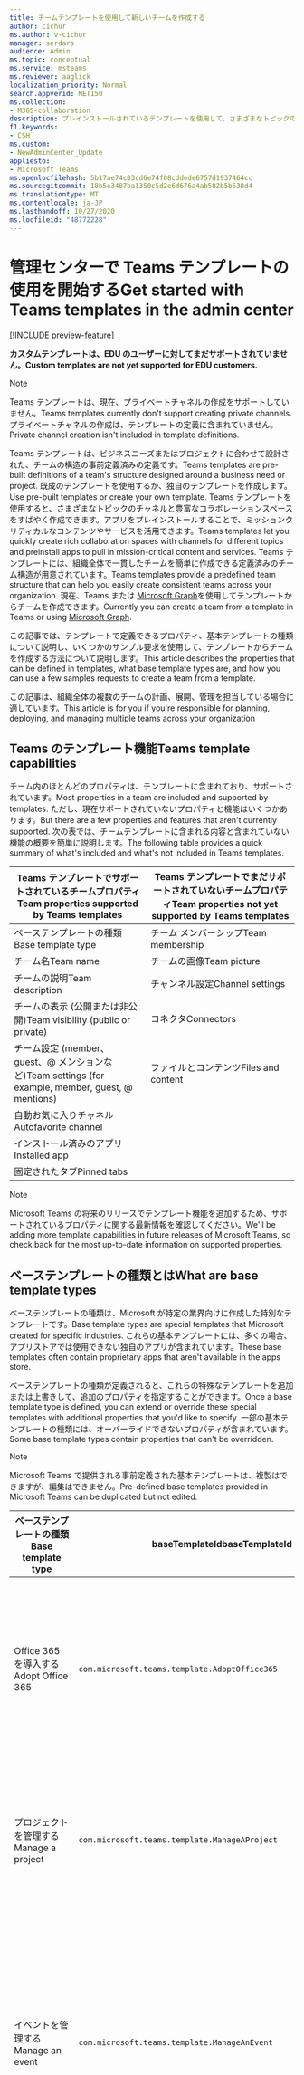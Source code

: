 ```yaml
---
title: チームテンプレートを使用して新しいチームを作成する
author: cichur
ms.author: v-cichur
manager: serdars
audience: Admin
ms.topic: conceptual
ms.service: msteams
ms.reviewer: aaglick
localization_priority: Normal
search.appverid: MET150
ms.collection:
- M365-collaboration
description: プレインストールされているテンプレートを使用して、さまざまなトピックのチャネルでコラボレーションスペースを作成するために Teams テンプレートを使用する方法について説明します。
f1.keywords:
- CSH
ms.custom:
- NewAdminCenter_Update
appliesto:
- Microsoft Teams
ms.openlocfilehash: 5b17ae74c03cd6e74f08cddede6757d1937464cc
ms.sourcegitcommit: 18b5e3487ba1350c5d2e6d676a4ab582b5b638d4
ms.translationtype: MT
ms.contentlocale: ja-JP
ms.lasthandoff: 10/27/2020
ms.locfileid: "48772228"
---
```

# <a name="get-started-with-teams-templates-in-the-admin-center"></a><span data-ttu-id="10a39-103">管理センターで Teams テンプレートの使用を開始する</span><span class="sxs-lookup"><span data-stu-id="10a39-103">Get started with Teams templates in the admin center</span></span>

[!INCLUDE [preview-feature](includes/preview-feature.md)]

<span data-ttu-id="10a39-104">**カスタムテンプレートは、EDU のユーザーに対してまだサポートされていません。**</span><span class="sxs-lookup"><span data-stu-id="10a39-104">**Custom templates are not yet supported for EDU customers.**</span></span>

> [!NOTE]
> <span data-ttu-id="10a39-105">Teams テンプレートは、現在、プライベートチャネルの作成をサポートしていません。</span><span class="sxs-lookup"><span data-stu-id="10a39-105">Teams templates currently don't support creating private channels.</span></span> <span data-ttu-id="10a39-106">プライベートチャネルの作成は、テンプレートの定義に含まれていません。</span><span class="sxs-lookup"><span data-stu-id="10a39-106">Private channel creation isn't included in template definitions.</span></span>

<span data-ttu-id="10a39-107">Teams テンプレートは、ビジネスニーズまたはプロジェクトに合わせて設計された、チームの構造の事前定義済みの定義です。</span><span class="sxs-lookup"><span data-stu-id="10a39-107">Teams templates are pre-built definitions of a team's structure designed around a business need or project.</span></span> <span data-ttu-id="10a39-108">既成のテンプレートを使用するか、独自のテンプレートを作成します。</span><span class="sxs-lookup"><span data-stu-id="10a39-108">Use pre-built templates or create your own template.</span></span> <span data-ttu-id="10a39-109">Teams テンプレートを使用すると、さまざまなトピックのチャネルと豊富なコラボレーションスペースをすばやく作成できます。アプリをプレインストールすることで、ミッションクリティカルなコンテンツやサービスを活用できます。</span><span class="sxs-lookup"><span data-stu-id="10a39-109">Teams templates let you quickly create rich collaboration spaces with channels for different topics and preinstall apps to pull in mission-critical content and services.</span></span> <span data-ttu-id="10a39-110">Teams テンプレートには、組織全体で一貫したチームを簡単に作成できる定義済みのチーム構造が用意されています。</span><span class="sxs-lookup"><span data-stu-id="10a39-110">Teams templates provide a predefined team structure that can help you easily create consistent teams across your organization.</span></span> <span data-ttu-id="10a39-111">現在、Teams または [Microsoft Graph](get-started-with-teams-templates.md)を使用してテンプレートからチームを作成できます。</span><span class="sxs-lookup"><span data-stu-id="10a39-111">Currently you can create a team from a template in Teams or using [Microsoft Graph](get-started-with-teams-templates.md).</span></span>

<span data-ttu-id="10a39-112">この記事では、テンプレートで定義できるプロパティ、基本テンプレートの種類について説明し、いくつかのサンプル要求を使用して、テンプレートからチームを作成する方法について説明します。</span><span class="sxs-lookup"><span data-stu-id="10a39-112">This article describes the properties that can be defined in templates, what base template types are, and how you can use a few samples requests to create a team from a template.</span></span>

<span data-ttu-id="10a39-113">この記事は、組織全体の複数のチームの計画、展開、管理を担当している場合に適しています。</span><span class="sxs-lookup"><span data-stu-id="10a39-113">This article is for you if you're responsible for planning, deploying, and managing multiple teams across your organization</span></span>

## <a name="teams-template-capabilities"></a><span data-ttu-id="10a39-114">Teams のテンプレート機能</span><span class="sxs-lookup"><span data-stu-id="10a39-114">Teams template capabilities</span></span>

<span data-ttu-id="10a39-115">チーム内のほとんどのプロパティは、テンプレートに含まれており、サポートされています。</span><span class="sxs-lookup"><span data-stu-id="10a39-115">Most properties in a team are included and supported by templates.</span></span> <span data-ttu-id="10a39-116">ただし、現在サポートされていないプロパティと機能はいくつかあります。</span><span class="sxs-lookup"><span data-stu-id="10a39-116">But there are a few properties and features that aren't currently supported.</span></span> <span data-ttu-id="10a39-117">次の表では、チームテンプレートに含まれる内容と含まれていない機能の概要を簡単に説明します。</span><span class="sxs-lookup"><span data-stu-id="10a39-117">The following table provides a quick summary of what's included and what's not included in Teams templates.</span></span>

| <span data-ttu-id="10a39-118">**Teams テンプレートでサポートされているチームプロパティ**</span><span class="sxs-lookup"><span data-stu-id="10a39-118">**Team properties supported by Teams templates**</span></span> | <span data-ttu-id="10a39-119">**Teams テンプレートでまだサポートされていないチームプロパティ**</span><span class="sxs-lookup"><span data-stu-id="10a39-119">**Team properties not yet supported by Teams templates**</span></span> |
| ------------------------------------------------ | -------------------------------------------------------- |
| <span data-ttu-id="10a39-120">ベーステンプレートの種類</span><span class="sxs-lookup"><span data-stu-id="10a39-120">Base template type</span></span> | <span data-ttu-id="10a39-121">チーム メンバーシップ</span><span class="sxs-lookup"><span data-stu-id="10a39-121">Team membership</span></span> |
| <span data-ttu-id="10a39-122">チーム名</span><span class="sxs-lookup"><span data-stu-id="10a39-122">Team name</span></span> | <span data-ttu-id="10a39-123">チームの画像</span><span class="sxs-lookup"><span data-stu-id="10a39-123">Team picture</span></span> |
| <span data-ttu-id="10a39-124">チームの説明</span><span class="sxs-lookup"><span data-stu-id="10a39-124">Team description</span></span> | <span data-ttu-id="10a39-125">チャンネル設定</span><span class="sxs-lookup"><span data-stu-id="10a39-125">Channel settings</span></span> |
| <span data-ttu-id="10a39-126">チームの表示 (公開または非公開)</span><span class="sxs-lookup"><span data-stu-id="10a39-126">Team visibility (public or private)</span></span> | <span data-ttu-id="10a39-127">コネクタ</span><span class="sxs-lookup"><span data-stu-id="10a39-127">Connectors</span></span> |
| <span data-ttu-id="10a39-128">チーム設定 (member、guest、@ メンションなど)</span><span class="sxs-lookup"><span data-stu-id="10a39-128">Team settings (for example, member, guest, @ mentions)</span></span> | <span data-ttu-id="10a39-129">ファイルとコンテンツ</span><span class="sxs-lookup"><span data-stu-id="10a39-129">Files and content</span></span> |
| <span data-ttu-id="10a39-130">自動お気に入りチャネル</span><span class="sxs-lookup"><span data-stu-id="10a39-130">Autofavorite channel</span></span> | |
| <span data-ttu-id="10a39-131">インストール済みのアプリ</span><span class="sxs-lookup"><span data-stu-id="10a39-131">Installed app</span></span> | |
| <span data-ttu-id="10a39-132">固定されたタブ</span><span class="sxs-lookup"><span data-stu-id="10a39-132">Pinned tabs</span></span> | |

> [!NOTE]
> <span data-ttu-id="10a39-133">Microsoft Teams の将来のリリースでテンプレート機能を追加するため、サポートされているプロパティに関する最新情報を確認してください。</span><span class="sxs-lookup"><span data-stu-id="10a39-133">We'll be adding more template capabilities in future releases of Microsoft Teams, so check back for the most up-to-date information on supported properties.</span></span>

## <a name="what-are-base-template-types"></a><span data-ttu-id="10a39-134">ベーステンプレートの種類とは</span><span class="sxs-lookup"><span data-stu-id="10a39-134">What are base template types</span></span>

<span data-ttu-id="10a39-135">ベーステンプレートの種類は、Microsoft が特定の業界向けに作成した特別なテンプレートです。</span><span class="sxs-lookup"><span data-stu-id="10a39-135">Base template types are special templates that Microsoft created for specific industries.</span></span> <span data-ttu-id="10a39-136">これらの基本テンプレートには、多くの場合、アプリストアでは使用できない独自のアプリが含まれています。</span><span class="sxs-lookup"><span data-stu-id="10a39-136">These base templates often contain proprietary apps that aren't available in the apps store.</span></span>

<span data-ttu-id="10a39-137">ベーステンプレートの種類が定義されると、これらの特殊なテンプレートを追加または上書きして、追加のプロパティを指定することができます。</span><span class="sxs-lookup"><span data-stu-id="10a39-137">Once a base template type is defined, you can extend or override these special templates with additional properties that you'd like to specify.</span></span> <span data-ttu-id="10a39-138">一部の基本テンプレートの種類には、オーバーライドできないプロパティが含まれています。</span><span class="sxs-lookup"><span data-stu-id="10a39-138">Some base template types contain properties that can't be overridden.</span></span>

> [!NOTE]
> <span data-ttu-id="10a39-139">Microsoft Teams で提供される事前定義された基本テンプレートは、複製はできますが、編集はできません。</span><span class="sxs-lookup"><span data-stu-id="10a39-139">Pre-defined base templates provided in Microsoft Teams can be duplicated but not edited.</span></span>

| <span data-ttu-id="10a39-140">ベーステンプレートの種類</span><span class="sxs-lookup"><span data-stu-id="10a39-140">Base template type</span></span> | <span data-ttu-id="10a39-141">baseTemplateId</span><span class="sxs-lookup"><span data-stu-id="10a39-141">baseTemplateId</span></span> | <span data-ttu-id="10a39-142">この基本テンプレートに含まれるプロパティ</span><span class="sxs-lookup"><span data-stu-id="10a39-142">Properties that come with this base template</span></span> |
| ------------------ | -------------- | ----------------------------------------------------- |
| <span data-ttu-id="10a39-143">Office 365 を導入する</span><span class="sxs-lookup"><span data-stu-id="10a39-143">Adopt Office 365</span></span> |`com.microsoft.teams.template.AdoptOffice365`|  <span data-ttu-id="10a39-144">チャネル</span><span class="sxs-lookup"><span data-stu-id="10a39-144">Channels:</span></span> <ul><li><span data-ttu-id="10a39-145">一般</span><span class="sxs-lookup"><span data-stu-id="10a39-145">General</span></span></li> <li><span data-ttu-id="10a39-146">お知らせ</span><span class="sxs-lookup"><span data-stu-id="10a39-146">Announcements</span></span></li> <li><span data-ttu-id="10a39-147">チャンピオンのコーナー</span><span class="sxs-lookup"><span data-stu-id="10a39-147">Champions corner</span></span></li> <li><span data-ttu-id="10a39-148">チームフォーム</span><span class="sxs-lookup"><span data-stu-id="10a39-148">Team forms</span></span></li></ul> <span data-ttu-id="10a39-149">アプリ</span><span class="sxs-lookup"><span data-stu-id="10a39-149">Apps:</span></span> <ul><li><span data-ttu-id="10a39-150">ウィキ</span><span class="sxs-lookup"><span data-stu-id="10a39-150">Wiki</span></span></li>  <li><span data-ttu-id="10a39-151">カレンダー</span><span class="sxs-lookup"><span data-stu-id="10a39-151">Calendar</span></span></li> |
| <span data-ttu-id="10a39-152">プロジェクトを管理する</span><span class="sxs-lookup"><span data-stu-id="10a39-152">Manage a project</span></span> |`com.microsoft.teams.template.ManageAProject`| <span data-ttu-id="10a39-153">チャネル</span><span class="sxs-lookup"><span data-stu-id="10a39-153">Channels:</span></span> <ul><li><span data-ttu-id="10a39-154">一般</span><span class="sxs-lookup"><span data-stu-id="10a39-154">General</span></span></li> <li><span data-ttu-id="10a39-155">お知らせ</span><span class="sxs-lookup"><span data-stu-id="10a39-155">Announcements</span></span></li> <li><span data-ttu-id="10a39-156">参照</span><span class="sxs-lookup"><span data-stu-id="10a39-156">Resources</span></span></li> <li><span data-ttu-id="10a39-157">計画</span><span class="sxs-lookup"><span data-stu-id="10a39-157">Planning</span></span></li></ul> <span data-ttu-id="10a39-158">アプリ</span><span class="sxs-lookup"><span data-stu-id="10a39-158">Apps:</span></span><ul><li><span data-ttu-id="10a39-159">ウィキ</span><span class="sxs-lookup"><span data-stu-id="10a39-159">Wiki</span></span></li><li><span data-ttu-id="10a39-160">OneNote</span><span class="sxs-lookup"><span data-stu-id="10a39-160">OneNote</span></span></li></ul> |
| <span data-ttu-id="10a39-161">イベントを管理する</span><span class="sxs-lookup"><span data-stu-id="10a39-161">Manage an event</span></span>|`com.microsoft.teams.template.ManageAnEvent` | <span data-ttu-id="10a39-162">チャネル</span><span class="sxs-lookup"><span data-stu-id="10a39-162">Channels:</span></span> <ul><li><span data-ttu-id="10a39-163">一般</span><span class="sxs-lookup"><span data-stu-id="10a39-163">General</span></span></li> <li><span data-ttu-id="10a39-164">お知らせ</span><span class="sxs-lookup"><span data-stu-id="10a39-164">Announcements</span></span></li> <li><span data-ttu-id="10a39-165">予算</span><span class="sxs-lookup"><span data-stu-id="10a39-165">Budget</span></span></li> <li><span data-ttu-id="10a39-166">コンテンツ</span><span class="sxs-lookup"><span data-stu-id="10a39-166">Content</span></span></li><li><span data-ttu-id="10a39-167">物流</span><span class="sxs-lookup"><span data-stu-id="10a39-167">Logistics</span></span></li> <li><span data-ttu-id="10a39-168">計画</span><span class="sxs-lookup"><span data-stu-id="10a39-168">Planning</span></span></li> <li> <span data-ttu-id="10a39-169">マーケティングと PR</span><span class="sxs-lookup"><span data-stu-id="10a39-169">Marketing and PR</span></span></li></ul> <span data-ttu-id="10a39-170">アプリ</span><span class="sxs-lookup"><span data-stu-id="10a39-170">Apps:</span></span><ul><li><span data-ttu-id="10a39-171">ウィキ</span><span class="sxs-lookup"><span data-stu-id="10a39-171">Wiki</span></span></li><li><span data-ttu-id="10a39-172">当</span><span class="sxs-lookup"><span data-stu-id="10a39-172">Website</span></span></li> <li><span data-ttu-id="10a39-173">YouTube</span><span class="sxs-lookup"><span data-stu-id="10a39-173">YouTube</span></span></li> <li><span data-ttu-id="10a39-174">プランナー</span><span class="sxs-lookup"><span data-stu-id="10a39-174">Planner</span></span></li> <li><span data-ttu-id="10a39-175">OneNote</span><span class="sxs-lookup"><span data-stu-id="10a39-175">OneNote</span></span></li></ul> |
|<span data-ttu-id="10a39-176">オンボード従業員</span><span class="sxs-lookup"><span data-stu-id="10a39-176">Onboard employees</span></span>|`com.microsoft.teams.template.OnboardEmployees` | <span data-ttu-id="10a39-177">チャネル</span><span class="sxs-lookup"><span data-stu-id="10a39-177">Channels:</span></span> <ul><li><span data-ttu-id="10a39-178">一般</span><span class="sxs-lookup"><span data-stu-id="10a39-178">General</span></span></li> <li><span data-ttu-id="10a39-179">お知らせ</span><span class="sxs-lookup"><span data-stu-id="10a39-179">Announcements</span></span></li> <li><span data-ttu-id="10a39-180">従業員チャット</span><span class="sxs-lookup"><span data-stu-id="10a39-180">Employee chat</span></span></li> <li><span data-ttu-id="10a39-181">トレーニング</span><span class="sxs-lookup"><span data-stu-id="10a39-181">Training</span></span></li></ul><span data-ttu-id="10a39-182">アプリ</span><span class="sxs-lookup"><span data-stu-id="10a39-182">Apps:</span></span><ul><li><span data-ttu-id="10a39-183">ウィキ</span><span class="sxs-lookup"><span data-stu-id="10a39-183">Wiki</span></span></li><li><span data-ttu-id="10a39-184">お気に入り</span><span class="sxs-lookup"><span data-stu-id="10a39-184">Communities</span></span></li></ul>|
|<span data-ttu-id="10a39-185">ヘルプデスクを整理する</span><span class="sxs-lookup"><span data-stu-id="10a39-185">Organize help desk</span></span>| `com.microsoft.teams.template.OrganizeHelpDesk`|<span data-ttu-id="10a39-186">チャネル</span><span class="sxs-lookup"><span data-stu-id="10a39-186">Channels:</span></span><ul><li><span data-ttu-id="10a39-187">一般</span><span class="sxs-lookup"><span data-stu-id="10a39-187">General</span></span></li><li><span data-ttu-id="10a39-188">お知らせ</span><span class="sxs-lookup"><span data-stu-id="10a39-188">Announcements</span></span></li><li><span data-ttu-id="10a39-189">FAQ</span><span class="sxs-lookup"><span data-stu-id="10a39-189">FAQ</span></span></li></ul><span data-ttu-id="10a39-190">アプリ</span><span class="sxs-lookup"><span data-stu-id="10a39-190">Apps:</span></span><ul><li><span data-ttu-id="10a39-191">ウィキ</span><span class="sxs-lookup"><span data-stu-id="10a39-191">Wiki</span></span></li><li><span data-ttu-id="10a39-192">OneNote</span><span class="sxs-lookup"><span data-stu-id="10a39-192">OneNote</span></span></li></ul> |
| <span data-ttu-id="10a39-193">治療での共同作業</span><span class="sxs-lookup"><span data-stu-id="10a39-193">Collaborate on patient care</span></span>| `healthcareWard `| <span data-ttu-id="10a39-194">チャネル</span><span class="sxs-lookup"><span data-stu-id="10a39-194">Channels:</span></span><ul><li><span data-ttu-id="10a39-195">一般</span><span class="sxs-lookup"><span data-stu-id="10a39-195">General</span></span></li><li><span data-ttu-id="10a39-196">お知らせ</span><span class="sxs-lookup"><span data-stu-id="10a39-196">Announcements</span></span></li><li><span data-ttu-id="10a39-197">Huddles</span><span class="sxs-lookup"><span data-stu-id="10a39-197">Huddles</span></span></li><li><span data-ttu-id="10a39-198">切り下げ</span><span class="sxs-lookup"><span data-stu-id="10a39-198">Rounds</span></span></li><li><span data-ttu-id="10a39-199">割り当てる</span><span class="sxs-lookup"><span data-stu-id="10a39-199">Staffing</span></span></li><li><span data-ttu-id="10a39-200">トレーニング</span><span class="sxs-lookup"><span data-stu-id="10a39-200">Training</span></span></li></ul> <span data-ttu-id="10a39-201">アプリ</span><span class="sxs-lookup"><span data-stu-id="10a39-201">Apps:</span></span> <ul><li><span data-ttu-id="10a39-202">ウィキ</span><span class="sxs-lookup"><span data-stu-id="10a39-202">Wiki</span></span></li>|
| <span data-ttu-id="10a39-203">グローバルな危機またはイベントでの共同作業</span><span class="sxs-lookup"><span data-stu-id="10a39-203">Collaborate on global crisis or event</span></span> |`com.microsoft.teams.template.CollaborateOnAGlobalCrisisOrEvent`| <span data-ttu-id="10a39-204">チャネル</span><span class="sxs-lookup"><span data-stu-id="10a39-204">Channels:</span></span> <ul><li><span data-ttu-id="10a39-205">一般</span><span class="sxs-lookup"><span data-stu-id="10a39-205">General</span></span><li><span data-ttu-id="10a39-206">お知らせ</span><span class="sxs-lookup"><span data-stu-id="10a39-206">Announcements</span></span></li><li><span data-ttu-id="10a39-207">世界中のニュース</span><span class="sxs-lookup"><span data-stu-id="10a39-207">World news</span></span></li><li><span data-ttu-id="10a39-208">ビジネス継続性</span><span class="sxs-lookup"><span data-stu-id="10a39-208">Business continuity</span></span></li><li><span data-ttu-id="10a39-209">リモート作業</span><span class="sxs-lookup"><span data-stu-id="10a39-209">Remote working</span></span></li><li><span data-ttu-id="10a39-210">内部通信</span><span class="sxs-lookup"><span data-stu-id="10a39-210">Internal comms</span></span></li><li><span data-ttu-id="10a39-211">外部通信</span><span class="sxs-lookup"><span data-stu-id="10a39-211">External comms</span></span></li><li><span data-ttu-id="10a39-212">顧客の苦情</span><span class="sxs-lookup"><span data-stu-id="10a39-212">Customer complaints</span></span></li><li><span data-ttu-id="10a39-213">称賛</span><span class="sxs-lookup"><span data-stu-id="10a39-213">Kudos</span></span></li><li><span data-ttu-id="10a39-214">エグゼクティブ更新プログラム</span><span class="sxs-lookup"><span data-stu-id="10a39-214">Executive update</span></span></li></ul><span data-ttu-id="10a39-215">アプリ</span><span class="sxs-lookup"><span data-stu-id="10a39-215">Apps:</span></span> <ul><li><span data-ttu-id="10a39-216">称賛</span><span class="sxs-lookup"><span data-stu-id="10a39-216">Praise</span></span></li><li><span data-ttu-id="10a39-217">ウィキ</span><span class="sxs-lookup"><span data-stu-id="10a39-217">Wiki</span></span></li><li><span data-ttu-id="10a39-218">当</span><span class="sxs-lookup"><span data-stu-id="10a39-218">Website</span></span></li></ul>|
|<span data-ttu-id="10a39-219">銀行支店内での共同作業</span><span class="sxs-lookup"><span data-stu-id="10a39-219">Collaborate within a bank branch</span></span>| `com.microsoft.teams.template.CollaborateWithinABankBranch `|<span data-ttu-id="10a39-220">チャネル</span><span class="sxs-lookup"><span data-stu-id="10a39-220">Channels:</span></span> <ul><li><span data-ttu-id="10a39-221">一般</span><span class="sxs-lookup"><span data-stu-id="10a39-221">General</span></span><li><span data-ttu-id="10a39-222">お知らせ</span><span class="sxs-lookup"><span data-stu-id="10a39-222">Announcements</span></span></li><li><span data-ttu-id="10a39-223">Huddles</span><span class="sxs-lookup"><span data-stu-id="10a39-223">Huddles</span></span></li><li><span data-ttu-id="10a39-224">顧客の会議</span><span class="sxs-lookup"><span data-stu-id="10a39-224">Customer meetings</span></span></li><li><span data-ttu-id="10a39-225">コーチング</span><span class="sxs-lookup"><span data-stu-id="10a39-225">Coaching</span></span></li><li><span data-ttu-id="10a39-226">スキルの開発</span><span class="sxs-lookup"><span data-stu-id="10a39-226">Skills development</span></span></li><li><span data-ttu-id="10a39-227">ローン処理</span><span class="sxs-lookup"><span data-stu-id="10a39-227">Loan processing</span></span></li><li><span data-ttu-id="10a39-228">顧客の苦情</span><span class="sxs-lookup"><span data-stu-id="10a39-228">Customer complaints</span></span></li><li><span data-ttu-id="10a39-229">称賛</span><span class="sxs-lookup"><span data-stu-id="10a39-229">Kudos</span></span></li><li><span data-ttu-id="10a39-230">楽しい機能</span><span class="sxs-lookup"><span data-stu-id="10a39-230">Fun stuff</span></span></li><li><span data-ttu-id="10a39-231">コンプライアンス</span><span class="sxs-lookup"><span data-stu-id="10a39-231">Compliance</span></span></li></ul>|
|<span data-ttu-id="10a39-232">インシデント応答の調整</span><span class="sxs-lookup"><span data-stu-id="10a39-232">Coordinate incident response</span></span>| `com.microsoft.teams.template.CoordinateIncidentResponse`|<span data-ttu-id="10a39-233">チャネル</span><span class="sxs-lookup"><span data-stu-id="10a39-233">Channels:</span></span> <ul><li><span data-ttu-id="10a39-234">一般</span><span class="sxs-lookup"><span data-stu-id="10a39-234">General</span></span><li><span data-ttu-id="10a39-235">お知らせ</span><span class="sxs-lookup"><span data-stu-id="10a39-235">Announcements</span></span></li><li><span data-ttu-id="10a39-236">物流</span><span class="sxs-lookup"><span data-stu-id="10a39-236">Logistics</span></span></li><li><span data-ttu-id="10a39-237">計画</span><span class="sxs-lookup"><span data-stu-id="10a39-237">Planning</span></span></li><li><span data-ttu-id="10a39-238">Recovery</span><span class="sxs-lookup"><span data-stu-id="10a39-238">Recovery</span></span></li><li><span data-ttu-id="10a39-239">度</span><span class="sxs-lookup"><span data-stu-id="10a39-239">Urgent</span></span></li></ul> <span data-ttu-id="10a39-240">アプリ</span><span class="sxs-lookup"><span data-stu-id="10a39-240">Apps:</span></span> <ul><li><span data-ttu-id="10a39-241">ウィキ</span><span class="sxs-lookup"><span data-stu-id="10a39-241">Wiki</span></span></li><li><span data-ttu-id="10a39-242">Excel</span><span class="sxs-lookup"><span data-stu-id="10a39-242">Excel</span></span></li><li><span data-ttu-id="10a39-243">OneNote</span><span class="sxs-lookup"><span data-stu-id="10a39-243">OneNote</span></span></li><li><span data-ttu-id="10a39-244">SharePoint</span><span class="sxs-lookup"><span data-stu-id="10a39-244">SharePoint</span></span></li><li><span data-ttu-id="10a39-245">プランナー</span><span class="sxs-lookup"><span data-stu-id="10a39-245">Planner</span></span></li></ul>|
|<span data-ttu-id="10a39-246">病院</span><span class="sxs-lookup"><span data-stu-id="10a39-246">Hospital</span></span>| <span data-ttu-id="10a39-247">`healthcareHospita`プレーン</span><span class="sxs-lookup"><span data-stu-id="10a39-247">`healthcareHospita`l</span></span> |<span data-ttu-id="10a39-248">チャネル</span><span class="sxs-lookup"><span data-stu-id="10a39-248">Channels:</span></span> <ul><li><span data-ttu-id="10a39-249">一般</span><span class="sxs-lookup"><span data-stu-id="10a39-249">General</span></span><li><span data-ttu-id="10a39-250">お知らせ</span><span class="sxs-lookup"><span data-stu-id="10a39-250">Announcements</span></span></li><li><span data-ttu-id="10a39-251">コンプライアンス</span><span class="sxs-lookup"><span data-stu-id="10a39-251">Compliance</span></span></li><li><span data-ttu-id="10a39-252">Custodial</span><span class="sxs-lookup"><span data-stu-id="10a39-252">Custodial</span></span></li><li><span data-ttu-id="10a39-253">人事</span><span class="sxs-lookup"><span data-stu-id="10a39-253">Human resources</span></span></li><li><span data-ttu-id="10a39-254">薬</span><span class="sxs-lookup"><span data-stu-id="10a39-254">Pharmacy</span></span></li></ul> <span data-ttu-id="10a39-255">アプリ</span><span class="sxs-lookup"><span data-stu-id="10a39-255">Apps:</span></span> <ul><li><span data-ttu-id="10a39-256">ウィキ</span><span class="sxs-lookup"><span data-stu-id="10a39-256">Wiki</span></span></li></ul>|
|<span data-ttu-id="10a39-257">ストアを整理する</span><span class="sxs-lookup"><span data-stu-id="10a39-257">Organize a store</span></span>| `retailStore` |<span data-ttu-id="10a39-258">チャネル</span><span class="sxs-lookup"><span data-stu-id="10a39-258">Channels:</span></span> <ul><li><span data-ttu-id="10a39-259">一般</span><span class="sxs-lookup"><span data-stu-id="10a39-259">General</span></span><li><span data-ttu-id="10a39-260">シフトハンド</span><span class="sxs-lookup"><span data-stu-id="10a39-260">Shift handoff</span></span></li><li><span data-ttu-id="10a39-261">意欲</span><span class="sxs-lookup"><span data-stu-id="10a39-261">Learning</span></span></li></ul> <span data-ttu-id="10a39-262">アプリ</span><span class="sxs-lookup"><span data-stu-id="10a39-262">Apps:</span></span> <ul><li><span data-ttu-id="10a39-263">ウィキ</span><span class="sxs-lookup"><span data-stu-id="10a39-263">Wiki</span></span></li></ul>|
|<span data-ttu-id="10a39-264">品質と安全性</span><span class="sxs-lookup"><span data-stu-id="10a39-264">Quality and safety</span></span> |`com.microsoft.teams.template.QualitySafety`|<span data-ttu-id="10a39-265">チャネル</span><span class="sxs-lookup"><span data-stu-id="10a39-265">Channels:</span></span> <ul><li><span data-ttu-id="10a39-266">一般</span><span class="sxs-lookup"><span data-stu-id="10a39-266">General</span></span><li><span data-ttu-id="10a39-267">お知らせ</span><span class="sxs-lookup"><span data-stu-id="10a39-267">Announcements</span></span></li><li><span data-ttu-id="10a39-268">行1</span><span class="sxs-lookup"><span data-stu-id="10a39-268">Line 1</span></span></li><li><span data-ttu-id="10a39-269">2行目</span><span class="sxs-lookup"><span data-stu-id="10a39-269">Line 2</span></span></li><li><span data-ttu-id="10a39-270">行3</span><span class="sxs-lookup"><span data-stu-id="10a39-270">Line 3</span></span></li><li><span data-ttu-id="10a39-271">安全</span><span class="sxs-lookup"><span data-stu-id="10a39-271">Safety</span></span></li><li><span data-ttu-id="10a39-272">トレーニング</span><span class="sxs-lookup"><span data-stu-id="10a39-272">Training</span></span></li><li><span data-ttu-id="10a39-273">メンテナンス</span><span class="sxs-lookup"><span data-stu-id="10a39-273">Maintenance</span></span></li><li><span data-ttu-id="10a39-274">楽しい機能</span><span class="sxs-lookup"><span data-stu-id="10a39-274">Fun stuff</span></span></li></ul> <span data-ttu-id="10a39-275">アプリ</span><span class="sxs-lookup"><span data-stu-id="10a39-275">Apps:</span></span> <ul><li><span data-ttu-id="10a39-276">ウィキ</span><span class="sxs-lookup"><span data-stu-id="10a39-276">Wiki</span></span></li></ul>|
|<span data-ttu-id="10a39-277">小売課長のコラボレーション</span><span class="sxs-lookup"><span data-stu-id="10a39-277">Retail - manager collaboration</span></span>| `retailManagerCollaboration` |<span data-ttu-id="10a39-278">チャネル</span><span class="sxs-lookup"><span data-stu-id="10a39-278">Channels:</span></span> <ul><li><span data-ttu-id="10a39-279">一般</span><span class="sxs-lookup"><span data-stu-id="10a39-279">General</span></span><li><span data-ttu-id="10a39-280">操作</span><span class="sxs-lookup"><span data-stu-id="10a39-280">Operations</span></span></li><li><span data-ttu-id="10a39-281">意欲</span><span class="sxs-lookup"><span data-stu-id="10a39-281">Learning</span></span></li></ul> <span data-ttu-id="10a39-282">アプリ</span><span class="sxs-lookup"><span data-stu-id="10a39-282">Apps:</span></span> <ul><li><span data-ttu-id="10a39-283">ウィキ</span><span class="sxs-lookup"><span data-stu-id="10a39-283">Wiki</span></span></li></ul>|
||||

<span data-ttu-id="10a39-284">テンプレートカテゴリの詳細については、次のカテゴリを参照してください。</span><span class="sxs-lookup"><span data-stu-id="10a39-284">For more information about the template categories, see the following categories:</span></span>

- [<span data-ttu-id="10a39-285">財務テンプレート</span><span class="sxs-lookup"><span data-stu-id="10a39-285">Financial templates</span></span>](financial-teams-templates-in-the-admin-console.md)
- [<span data-ttu-id="10a39-286">一般的なテンプレート</span><span class="sxs-lookup"><span data-stu-id="10a39-286">General templates</span></span>](general-teams-templates-in-the-admin-console.md)
- [<span data-ttu-id="10a39-287">行政機関向けテンプレート</span><span class="sxs-lookup"><span data-stu-id="10a39-287">Government templates</span></span>](government-teams-templates-in-the-admin-console.md)
- [<span data-ttu-id="10a39-288">医療用テンプレート</span><span class="sxs-lookup"><span data-stu-id="10a39-288">Healthcare templates</span></span>](expand-teams-across-your-org/healthcare/healthcare-templates-admin-console.md)
- [<span data-ttu-id="10a39-289">製造テンプレート</span><span class="sxs-lookup"><span data-stu-id="10a39-289">Manufacturing templates</span></span>](manufacturing-teams-templates-in-the-admin-console.md)
- [<span data-ttu-id="10a39-290">小売用テンプレート</span><span class="sxs-lookup"><span data-stu-id="10a39-290">Retail templates</span></span>](retail-teams-templates-in-the-admin-console.md)

## <a name="template-size-limits"></a><span data-ttu-id="10a39-291">テンプレートサイズの制限</span><span class="sxs-lookup"><span data-stu-id="10a39-291">Template size limits</span></span>

<span data-ttu-id="10a39-292">テンプレートは、特定の数のチャネル、タブ、アプリに制限されます。</span><span class="sxs-lookup"><span data-stu-id="10a39-292">Templates are limited to a specific number of channels, tabs, and apps.</span></span>

 > [!Note]
 > <span data-ttu-id="10a39-293">テンプレートから作成された後で、チームにチャネル、タブ、アプリを追加することができます。</span><span class="sxs-lookup"><span data-stu-id="10a39-293">You can add more channels, tabs, and apps to the team after it's been created from a template.</span></span>

|<span data-ttu-id="10a39-294">機能</span><span class="sxs-lookup"><span data-stu-id="10a39-294">Feature</span></span> | <span data-ttu-id="10a39-295">抑制</span><span class="sxs-lookup"><span data-stu-id="10a39-295">Limit</span></span>|
|-|-|
|<span data-ttu-id="10a39-296">テンプレートあたりのチャネル数</span><span class="sxs-lookup"><span data-stu-id="10a39-296">Channels per template</span></span> | <span data-ttu-id="10a39-297">マート</span><span class="sxs-lookup"><span data-stu-id="10a39-297">15</span></span> |
|<span data-ttu-id="10a39-298">テンプレートのチャネルごとのタブ</span><span class="sxs-lookup"><span data-stu-id="10a39-298">Tabs per channel in a template</span></span> | <span data-ttu-id="10a39-299">超える</span><span class="sxs-lookup"><span data-stu-id="10a39-299">20</span></span> |
|<span data-ttu-id="10a39-300">テンプレートあたりのアプリ数</span><span class="sxs-lookup"><span data-stu-id="10a39-300">Apps per template</span></span> | <span data-ttu-id="10a39-301">50</span><span class="sxs-lookup"><span data-stu-id="10a39-301">50</span></span>|
|||

<span data-ttu-id="10a39-302">詳細については [、「Teams の制限と仕様](limits-specifications-teams.md) 」を参照してください。</span><span class="sxs-lookup"><span data-stu-id="10a39-302">See [Limits and specifications of Teams](limits-specifications-teams.md) for more information.</span></span>

## <a name="related-topics"></a><span data-ttu-id="10a39-303">関連項目</span><span class="sxs-lookup"><span data-stu-id="10a39-303">Related topics</span></span>

- [<span data-ttu-id="10a39-304">カスタムチームテンプレートを作成する</span><span class="sxs-lookup"><span data-stu-id="10a39-304">Create a custom team template</span></span>](create-a-team-template.md)
- [<span data-ttu-id="10a39-305">既存のチームテンプレートからチームテンプレートを作成する</span><span class="sxs-lookup"><span data-stu-id="10a39-305">Create a team template from an existing team template</span></span>](create-template-from-existing-template.md)
- [<span data-ttu-id="10a39-306">既存のチームからテンプレートを作成する</span><span class="sxs-lookup"><span data-stu-id="10a39-306">Create a template from an existing team</span></span>](create-template-from-existing-team.md)
